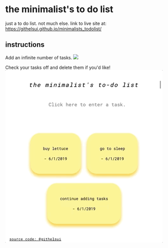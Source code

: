 # the minimalist's to do list

just a to do list. not much else.
link to live site at: https://githelsui.github.io/minimalists_todolist/

## instructions
Add an infinite number of tasks.
![](introgif.gif)

Check your tasks off and delete them if you'd like!
![](delete_complete.gif)
